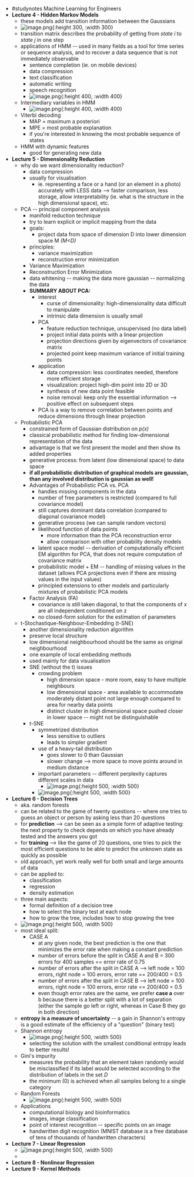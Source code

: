 - #studynotes Machine Learning for Engineers
- **Lecture 4 - Hidden Markov Models**
	- these models add transition information between the Gaussians
	- ![image.png](../assets/image_1705051176006_0.png){:height 300, :width 300}
	- transition matrix describes the probability of getting from *state i* to *state j* in one step
	- applications of HMM -- used in many fields as a tool for time series or sequence analysis, and to recover a data sequence that is not immediately observable
		- sentence completion (ie. on mobile devices)
		- data compression
		- text classification
		- automatic writing
		- speech recognition
		- ![image.png](../assets/image_1705052270678_0.png){:height 400, :width 400}
	- Intermediary variables in HMM
		- ![image.png](../assets/image_1705054087952_0.png){:height 400, :width 400}
	- Viterbi decoding
		- MAP = maximum a posteriori
		- MPE = most probable explanation
		- if you're interested in knowing the most probable sequence of states
	- HMM with dynamic features
		- good for generating new data
- **Lecture 5 - Dimensionality Reduction**
	- why do we want dimensionality reduction?
		- data compression
		- usually for visualisation
			- ie. representing a face or a hand (or an element in a photo) accurately with LESS data --> faster comparison, less storage, allow interpretability (ie. what is the structure in the high dimensional space), etc.
	- PCA -- principal component analysis
		- manifold reduction technique
		- try to learn explicit or implicit mapping from the data
		- goals:
			- project data from space of dimension D into lower dimension space M *(M<D)*
		- principles:
			- variance maximization
			- reconstruction error minimization
		- Variance Maximization
		- Reconstruction Error Minimization
		- data whitening -- making the data more gaussian -- normalizing the data
		- **SUMMARY ABOUT PCA:**
			- interest
				- curse of dimensionality: high-dimensionality data difficult to manipulate
				- intrinsic data dimension is usually small
			- PCA
				- feature reduction technique, unsupervised (no data label)
				- project initial data points with a linear projection
				- projection directions given by eigenvectors of covariance matrix
				- projected point keep maximum variance of initial training points
			- application
				- data compression: less coordinates needed, therefore more efficient storage
				- visualization: project high-dim point into 2D or 3D
				- synthesis of new data point feasible
				- noise removal: keep only the essential information --> positive effect on subsequent steps
			- PCA is a way to remove correlation between points and reduce dimensions through linear projection
	- Probabilistic PCA
		- constrained form of Gaussian distribution on *p(x)*
		- classical probabilistic method for finding low-dimensional representation of the data
		- advantage is that we first  present the model and then show its added properties
		- generative process: from latent (low dimensional space) to data space
		- **if all probabilistic distribution of graphical models are gaussian, than any involved distribution is gaussian as well!**
		- Advantages of Probabilistic PCA vs. PCA
			- handles missing components in the data
			- number of free parameters is restricted (compared to full covariance model)
			- still captures dominant data correlation (compared to diagonal covariance model)
			- generative process (we can sample random vectors)
			- likelihood function of data points
				- more information than the PCA reconstruction error
				- allow comparison with other probability density models
			- latent space model -- derivation of computationally efficient EM algorithm for PCA, that does not require computation of covariance matrix
			- probabilistic model + EM -- handling of missing values in the dataset (allows PCA projections even if there are missing values in the input values)
			- principled extensions to other models and particularly mixtures of probabilistic PCA models
		- Factor Analysis (FA)
			- covariance is still taken diagonal, to that the components of x are all independent conditioned on z
			- no closed-form solution for the estimation of parameters
	- t-Stochastique-Neighbour-Embedding (t-SNE)
		- another dimensionality reduction algorithm
		- preserve local structure
		- low dimensional neighbourhood should be the same as original neighbourhood
		- one example of local embedding methods
		- used mainly for data visualisation
		- SNE (without the t) issues
			- crowding problem
				- high dimension space - more room, easy to have multiple neighbours
				- low dimensional space - area available to accommodate moderately distant point not large enough compared to area for nearby data points
				- distinct cluster in high dimensional space pushed closer in lower space -- might not be distinguishable
		- t-SNE
			- symmetrized distribution
				- less sensitive to outliers
				- leads to simpler gradient
			- use of a heavy-tail distribution
				- goes slower to 0 than Gaussian
				- slower change --> more space to move points around in medium distance
			- important parameters -- different perplexity captures different scales in data
				- ![image.png](../assets/image_1705062103738_0.png){:height 500, :width 500}
			- ![image.png](../assets/image_1705062264154_0.png){:height 500, :width 500}
- **Lecture 6 - Decision Trees**
	- aka. random forests
	- can be related to the game of twenty questions -- where one tries to guess an object or person by asking less than 20 questions
	- for **prediction** --> can be seen as a simple form of adaptive testing: the next property to check depends on which you have already tested and the answers you got
	- for **training** --> like the game of 20 questions, one tries to pick the most efficient questions to be able to predict the unknown state as quickly as possible
	- old approach, yet work really well for both small and large amounts of data
	- can be applied to:
		- classification
		- regression
		- density estimation
	- three main aspects:
		- formal definition of a decision tree
		- how to select the binary test at each node
		- how to grow the tree, includes how to stop growing the tree
	- ![image.png](../assets/image_1705063589810_0.png){:height 500, :width 500}
	- most ideal split:
		- CASE A
			- at any given node, the best prediction is the one that minimizes the error rate when making a constant prediction
			- number of errors before the split in CASE A and B = 300 errors for 400 samples == error rate of 0.75
			- number of errors after the split in CASE A --> left node = 100 errors, right node = 100 errors, error rate == 200/400 = 0.5
			- number of errors after the split in CASE B --> left node = 100 errors, right node = 100 errors, error rate == 200/400 = 0.5
			- even though error rates are the same, we prefer **case a** over b because there is a better split with a lot of separation (either the sample go left or right, whereas in Case B they go in both direction)
	- **entropy is a measure of uncertainty** -- a gain in Shannon's entropy is a good estimate of the efficiency of a "question" (binary test)
	- Shannon entropy
		- ![image.png](../assets/image_1705064312455_0.png){:height 500, :width 500}
		- selecting the solution with the smallest conditional entropy leads to better results!
	- Gini's impurity
		- measures the probability that an element taken randomly would be misclassified if its label would be selected according to the distribution of labels in the set *D*
		- the minimum (0) is achieved when all samples belong to a single category
	- Random Forests
		- ![image.png](../assets/image_1705066335493_0.png){:height 500, :width 500}
	- Applications
		- computational biology and bioinformatics
		- images, image classification
		- point of interest recognition -- specific points on an image
		- handwritten digit recognition (MNIST database is a free database of tens of thousands of handwritten characters)
- **Lecture 7 - Linear Regression**
	- ![image.png](../assets/image_1705071864309_0.png){:height 500, :width 500}
	-
- **Lecture 8 - Nonlinear Regression**
- **Lecture 9 - Kernel Methods**
